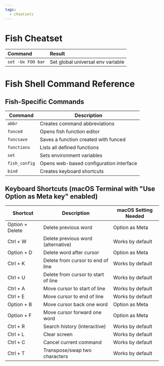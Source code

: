 ```yaml
---
tags:
  - cheatsets
---
```

# Fish Cheatset

| Command           | Result                            |
| :---------------- | :-------------------------------- |
| `set -Ux FOO bar` | Set global universal env variable |
# Fish Shell Command Reference



## Fish-Specific Commands

| Command | Description |
|---------|-------------|
| `abbr` | Creates command abbreviations |
| `funced` | Opens fish function editor |
| `funcsave` | Saves a function created with funced |
| `functions` | Lists all defined functions |
| `set` | Sets environment variables |
| `fish_config` | Opens web-based configuration interface |
| `bind` | Creates keyboard shortcuts |

## Keyboard Shortcuts (macOS Terminal with "Use Option as Meta key" enabled)

| Shortcut | Description | macOS Setting Needed |
|----------|-------------|----------------------|
| Option + Delete | Delete previous word | Option as Meta |
| Ctrl + W | Delete previous word (alternative) | Works by default |
| Option + D | Delete word after cursor | Option as Meta |
| Ctrl + K | Delete from cursor to end of line | Works by default |
| Ctrl + U | Delete from cursor to start of line | Works by default |
| Ctrl + A | Move cursor to start of line | Works by default |
| Ctrl + E | Move cursor to end of line | Works by default |
| Option + B | Move cursor back one word | Option as Meta |
| Option + F | Move cursor forward one word | Option as Meta |
| Ctrl + R | Search history (interactive) | Works by default |
| Ctrl + L | Clear screen | Works by default |
| Ctrl + C | Cancel current command | Works by default |
| Ctrl + T | Transpose/swap two characters | Works by default |
